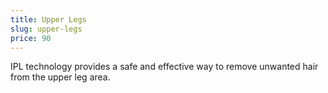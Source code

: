 ```yaml
---
title: Upper Legs
slug: upper-legs
price: 90
---
```


IPL technology provides a safe and effective way to remove unwanted hair from the upper leg area.
